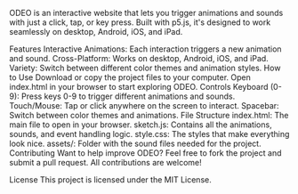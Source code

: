 ODEO is an interactive website that lets you trigger animations and sounds with just a click, tap, or key press. Built with p5.js, it's designed to work seamlessly on desktop, Android, iOS, and iPad.

Features
Interactive Animations: Each interaction triggers a new animation and sound.
Cross-Platform: Works on desktop, Android, iOS, and iPad.
Variety: Switch between different color themes and animation styles.
How to Use
Download or copy the project files to your computer.
Open index.html in your browser to start exploring ODEO.
Controls
Keyboard (0-9): Press keys 0-9 to trigger different animations and sounds.
Touch/Mouse: Tap or click anywhere on the screen to interact.
Spacebar: Switch between color themes and animations.
File Structure
index.html: The main file to open in your browser.
sketch.js: Contains all the animations, sounds, and event handling logic.
style.css: The styles that make everything look nice.
assets/: Folder with the sound files needed for the project.
Contributing
Want to help improve ODEO? Feel free to fork the project and submit a pull request. All contributions are welcome!

License
This project is licensed under the MIT License.
